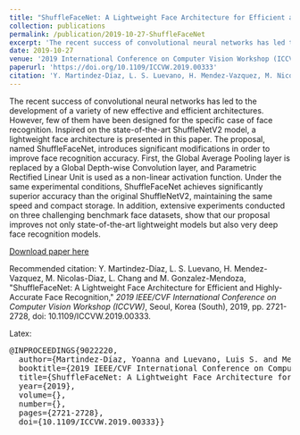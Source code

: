 ```yaml
---
title: "ShuffleFaceNet: A Lightweight Face Architecture for Efficient and Highly-Accurate Face Recognition"
collection: publications
permalink: /publication/2019-10-27-ShuffleFaceNet
excerpt: 'The recent success of convolutional neural networks has led to the development of a variety of new effective and efficient architectures. However, few of them have been designed for the specific case of face recognition. Inspired on the state-of-the-art ShuffleNetV2 model, a lightweight face architecture is presented in this paper. The proposal, named ShuffleFaceNet, introduces significant modifications in order to improve face recognition accuracy. First, the Global Average Pooling layer is replaced by a Global Depth-wise Convolution layer, and Parametric Rectified Linear Unit is used as a non-linear activation function. Under the same experimental conditions, ShuffleFaceNet achieves significantly superior accuracy than the original ShuffleNetV2, maintaining the same speed and compact storage. In addition, extensive experiments conducted on three challenging benchmark face datasets, show that our proposal improves not only state-of-the-art lightweight models but also very deep face recognition models.'
date: 2019-10-27
venue: '2019 International Conference on Computer Vision Workshop (ICCVW)'
paperurl: 'https://doi.org/10.1109/ICCVW.2019.00333'
citation: 'Y. Martindez-Díaz, L. S. Luevano, H. Mendez-Vazquez, M. Nicolas-Diaz, L. Chang and M. Gonzalez-Mendoza, "ShuffleFaceNet: A Lightweight Face Architecture for Efficient and Highly-Accurate Face Recognition," <em>2019 IEEE/CVF International Conference on Computer Vision Workshop (ICCVW)</em>, Seoul, Korea (South), 2019, pp. 2721-2728, doi: 10.1109/ICCVW.2019.00333.'
---
```

The recent success of convolutional neural networks has led to the development of a variety of new effective and efficient architectures. However, few of them have been designed for the specific case of face recognition. Inspired on the state-of-the-art ShuffleNetV2 model, a lightweight face architecture is presented in this paper. The proposal, named ShuffleFaceNet, introduces significant modifications in order to improve face recognition accuracy. First, the Global Average Pooling layer is replaced by a Global Depth-wise Convolution layer, and Parametric Rectified Linear Unit is used as a non-linear activation function. Under the same experimental conditions, ShuffleFaceNet achieves significantly superior accuracy than the original ShuffleNetV2, maintaining the same speed and compact storage. In addition, extensive experiments conducted on three challenging benchmark face datasets, show that our proposal improves not only state-of-the-art lightweight models but also very deep face recognition models.

[Download paper here](https://doi.org/10.1109/ICCVW.2019.00333)

Recommended citation: Y. Martindez-Díaz, L. S. Luevano, H. Mendez-Vazquez, M. Nicolas-Diaz, L. Chang and M. Gonzalez-Mendoza, "ShuffleFaceNet: A Lightweight Face Architecture for Efficient and Highly-Accurate Face Recognition," <em>2019 IEEE/CVF International Conference on Computer Vision Workshop (ICCVW)</em>, Seoul, Korea (South), 2019, pp. 2721-2728, doi: 10.1109/ICCVW.2019.00333.

Latex:
<pre>
@INPROCEEDINGS{9022220,
  author={Martindez-Díaz, Yoanna and Luevano, Luis S. and Mendez-Vazquez, Heydi and Nicolas-Diaz, Miguel and Chang, Leonardo and Gonzalez-Mendoza, Miguel},
  booktitle={2019 IEEE/CVF International Conference on Computer Vision Workshop (ICCVW)}, 
  title={ShuffleFaceNet: A Lightweight Face Architecture for Efficient and Highly-Accurate Face Recognition}, 
  year={2019},
  volume={},
  number={},
  pages={2721-2728},
  doi={10.1109/ICCVW.2019.00333}}
</pre>
